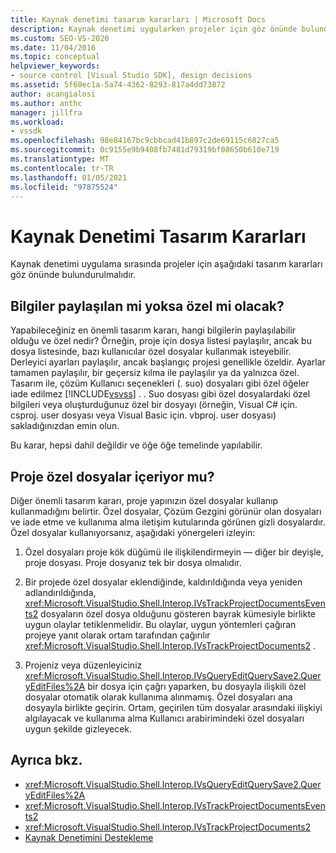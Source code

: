 ```yaml
---
title: Kaynak denetimi tasarım kararları | Microsoft Docs
description: Kaynak denetimi uygularken projeler için göz önünde bulundurmanız gereken çeşitli önemli tasarım kararları hakkında bilgi edinin.
ms.custom: SEO-VS-2020
ms.date: 11/04/2016
ms.topic: conceptual
helpviewer_keywords:
- source control [Visual Studio SDK], design decisions
ms.assetid: 5f60ec1a-5a74-4362-8293-817a4dd73872
author: acangialosi
ms.author: anthc
manager: jillfra
ms.workload:
- vssdk
ms.openlocfilehash: 98e84167bc9cbbcad41b897c2de69115c6827ca5
ms.sourcegitcommit: 0c9155e9b9408fb7481d79319bf08650b610e719
ms.translationtype: MT
ms.contentlocale: tr-TR
ms.lasthandoff: 01/05/2021
ms.locfileid: "97875524"
---
```

# <a name="source-control-design-decisions"></a>Kaynak Denetimi Tasarım Kararları
Kaynak denetimi uygulama sırasında projeler için aşağıdaki tasarım kararları göz önünde bulundurulmalıdır.

## <a name="will-information-be-shared-or-private"></a>Bilgiler paylaşılan mi yoksa özel mi olacak?
 Yapabileceğiniz en önemli tasarım kararı, hangi bilgilerin paylaşılabilir olduğu ve özel nedir? Örneğin, proje için dosya listesi paylaşılır, ancak bu dosya listesinde, bazı kullanıcılar özel dosyalar kullanmak isteyebilir. Derleyici ayarları paylaşılır, ancak başlangıç projesi genellikle özeldir. Ayarlar tamamen paylaşılır, bir geçersiz kılma ile paylaşılır ya da yalnızca özel. Tasarım ile, çözüm Kullanıcı seçenekleri (. suo) dosyaları gibi özel öğeler iade edilmez [!INCLUDE[vsvss](../../extensibility/includes/vsvss_md.md)] . . Suo dosyası gibi özel dosyalardaki özel bilgileri veya oluşturduğunuz özel bir dosyayı (örneğin, Visual C# için. csproj. user dosyası veya Visual Basic için. vbproj. user dosyası) sakladığınızdan emin olun.

 Bu karar, hepsi dahil değildir ve öğe öğe temelinde yapılabilir.

## <a name="will-the-project-include-special-files"></a>Proje özel dosyalar içeriyor mu?
 Diğer önemli tasarım kararı, proje yapınızın özel dosyalar kullanıp kullanmadığını belirtir. Özel dosyalar, Çözüm Gezgini görünür olan dosyaları ve iade etme ve kullanıma alma iletişim kutularında görünen gizli dosyalardır. Özel dosyalar kullanıyorsanız, aşağıdaki yönergeleri izleyin:

1. Özel dosyaları proje kök düğümü ile ilişkilendirmeyin — diğer bir deyişle, proje dosyası. Proje dosyanız tek bir dosya olmalıdır.

2. Bir projede özel dosyalar eklendiğinde, kaldırıldığında veya yeniden adlandırıldığında, <xref:Microsoft.VisualStudio.Shell.Interop.IVsTrackProjectDocumentsEvents2> dosyaların özel dosya olduğunu gösteren bayrak kümesiyle birlikte uygun olaylar tetiklenmelidir. Bu olaylar, uygun yöntemleri çağıran projeye yanıt olarak ortam tarafından çağırılır <xref:Microsoft.VisualStudio.Shell.Interop.IVsTrackProjectDocuments2> .

3. Projeniz veya düzenleyiciniz <xref:Microsoft.VisualStudio.Shell.Interop.IVsQueryEditQuerySave2.QueryEditFiles%2A> bir dosya için çağrı yaparken, bu dosyayla ilişkili özel dosyalar otomatik olarak kullanıma alınmamış. Özel dosyaları ana dosyayla birlikte geçirin. Ortam, geçirilen tüm dosyalar arasındaki ilişkiyi algılayacak ve kullanıma alma Kullanıcı arabirimindeki özel dosyaları uygun şekilde gizleyecek.

## <a name="see-also"></a>Ayrıca bkz.
- <xref:Microsoft.VisualStudio.Shell.Interop.IVsQueryEditQuerySave2.QueryEditFiles%2A>
- <xref:Microsoft.VisualStudio.Shell.Interop.IVsTrackProjectDocumentsEvents2>
- <xref:Microsoft.VisualStudio.Shell.Interop.IVsTrackProjectDocuments2>
- [Kaynak Denetimini Destekleme](../../extensibility/internals/supporting-source-control.md)
